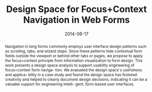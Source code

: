 ---
abstract: Navigation in long forms commonly employs user interface design patterns
  such as scrolling, tabs, and wizard steps. Since these patterns hide contextual
  form fields outside the viewport or behind other tabs or pages, we propose to apply
  the focus+context principle from information visualization to form design. This
  work presents a design space analysis to support usability engineering of focus+context
  form naviga- tion. We evaluated the design space´s usefulness and applica- bility
  in a case study and found the design space has fostered creativity and helped to
  clearly document design decisions, indicating it can be a valuable support for engineering
  intelli- gent, form-based user interfaces.
authors:
- Johannes Harms
- Christoph Wimmer
- Karin Kappel
- Thomas Grechenig
date: '2014-06-17'
featured: false
links:
- name: Publik
  url: https://publik.tuwien.ac.at/showentry.php?ID=235997&lang=2
publication_types:
- '1'
publishDate: '2014-06-17'
title: Design Space for Focus+Context Navigation in Web Forms
url_pdf: ''
---